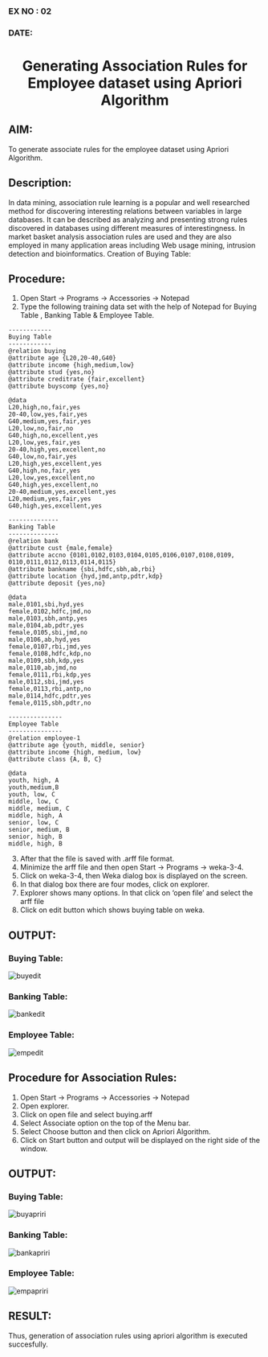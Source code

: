 ### EX NO : 02
### DATE: 
# <p align="center">Generating Association Rules for Employee dataset using Apriori Algorithm</p>
## AIM: 
To generate associate rules for the employee dataset using Apriori Algorithm.
## Description:
In data mining, association rule learning is a popular and well researched method for discovering interesting
relations between variables in large databases. It can be described as analyzing and presenting strong rules discovered
in databases using different measures of interestingness. In market basket analysis association rules are used and they
are also employed in many application areas including Web usage mining, intrusion detection and bioinformatics.
Creation of Buying Table:
## Procedure:
1) Open Start -> Programs -> Accessories -> Notepad
2) Type the following training data set with the help of Notepad for Buying Table , Banking Table & Employee Table.
```
------------
Buying Table
------------
@relation buying
@attribute age {L20,20-40,G40}
@attribute income {high,medium,low}
@attribute stud {yes,no}
@attribute creditrate {fair,excellent}
@attribute buyscomp {yes,no}

@data
L20,high,no,fair,yes
20-40,low,yes,fair,yes
G40,medium,yes,fair,yes
L20,low,no,fair,no
G40,high,no,excellent,yes
L20,low,yes,fair,yes
20-40,high,yes,excellent,no
G40,low,no,fair,yes
L20,high,yes,excellent,yes
G40,high,no,fair,yes
L20,low,yes,excellent,no
G40,high,yes,excellent,no
20-40,medium,yes,excellent,yes
L20,medium,yes,fair,yes
G40,high,yes,excellent,yes

--------------
Banking Table
--------------
@relation bank
@attribute cust {male,female} 
@attribute accno {0101,0102,0103,0104,0105,0106,0107,0108,0109, 0110,0111,0112,0113,0114,0115}
@attribute bankname {sbi,hdfc,sbh,ab,rbi} 
@attribute location {hyd,jmd,antp,pdtr,kdp} 
@attribute deposit {yes,no}

@data 
male,0101,sbi,hyd,yes 
female,0102,hdfc,jmd,no 
male,0103,sbh,antp,yes 
male,0104,ab,pdtr,yes 
female,0105,sbi,jmd,no 
male,0106,ab,hyd,yes 
female,0107,rbi,jmd,yes 
female,0108,hdfc,kdp,no 
male,0109,sbh,kdp,yes 
male,0110,ab,jmd,no 
female,0111,rbi,kdp,yes 
male,0112,sbi,jmd,yes 
female,0113,rbi,antp,no 
male,0114,hdfc,pdtr,yes 
female,0115,sbh,pdtr,no

---------------
Employee Table
---------------
@relation employee-1
@attribute age {youth, middle, senior} 
@attribute income {high, medium, low} 
@attribute class {A, B, C}

@data
youth, high, A 
youth,medium,B 
youth, low, C 
middle, low, C 
middle, medium, C 
middle, high, A 
senior, low, C 
senior, medium, B 
senior, high, B 
middle, high, B
```
3) After that the file is saved with .arff file format.
4) Minimize the arff file and then open Start -> Programs -> weka-3-4.
5) Click on weka-3-4, then Weka dialog box is displayed on the screen.
6) In that dialog box there are four modes, click on explorer.
7) Explorer shows many options. In that click on ‘open file’ and select the arff file
8) Click on edit button which shows buying table on weka.
## OUTPUT:
### Buying Table:
![buyedit](https://github.com/NITHISHKUMAR-P/WDM_EXP2/assets/93427017/758bfad5-7b69-4f2e-a35a-1e270b3433ce)

### Banking Table:
![bankedit](https://github.com/NITHISHKUMAR-P/WDM_EXP2/assets/93427017/315f92e9-5c58-4fa2-9907-6a664f49d1c5)

### Employee Table:
![empedit](https://github.com/NITHISHKUMAR-P/WDM_EXP2/assets/93427017/8d67bcc9-9506-4ecf-8f8e-d607ebcaaab0)

## Procedure for Association Rules:
1) Open Start -> Programs -> Accessories -> Notepad
2) Open explorer.
3) Click on open file and select buying.arff
4) Select Associate option on the top of the Menu bar.
5) Select Choose button and then click on Apriori Algorithm.
6) Click on Start button and output will be displayed on the right side of the window.

## OUTPUT:
### Buying Table:
![buyapriri](https://github.com/NITHISHKUMAR-P/WDM_EXP2/assets/93427017/b2b425a5-fbca-41ff-8eba-4c890f2a7524)
### Banking Table:
![bankapriri](https://github.com/NITHISHKUMAR-P/WDM_EXP2/assets/93427017/61a5a920-a552-443f-8670-3bf53c3897fc)
### Employee Table:
![empapriri](https://github.com/NITHISHKUMAR-P/WDM_EXP2/assets/93427017/2ae6b3b5-15cb-4fe0-ba18-374690560864)
## RESULT: 
Thus, generation of association rules using apriori algorithm is executed succesfully.
